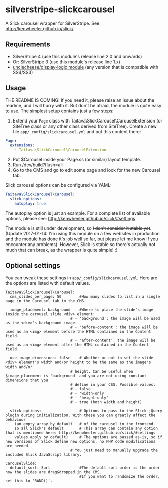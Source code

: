 # silverstripe-slickcarousel
A Slick carousel wrapper for SilverStripe. See: http://kenwheeler.github.io/slick/

## Requirements

- SilverStripe 4 (use this module's release line 2.0 and onwards)
- Or: SilverStripe 3 (use this module's release line 1.x)
- [unclecheese/display-logic module](https://github.com/unclecheese/silverstripe-display-logic) (any version that is compatible with SS4/SS3)

## Usage

THE README IS COMING! If you need it, please raise an issue about the readme, and I will hurry with it. But don't be afraid, the module is quite easy to use. The simplest setup contains just a few steps:

1. Extend your `Page` class with Taitava\SlickCarousel\CarouselExtension (or SiteTree class or any other class derived from SiteTree). Create a new file `app/_config/slickcarousel.yml` and put this content there:
```YAML
Page:
  extensions:
    - Taitava\SlickCarousel\CarouselExtension
```
2. Put $Carousel inside your Page.ss (or similar) layout template.
3. Run /dev/build?flush=all
4. Go to the CMS and go to edit some page and look for the new Carousel tab.

Slick carousel options can be configured via YAML:

```YAML
Taitava\SlickCarousel\Carousel:
  slick_options:
    autoplay: true
```

The autoplay option is just an example. For a complete list of available options, please see: http://kenwheeler.github.io/slick/#settings

The module is still under development, so ~~I don't consider it stable yet~~. (Update 2017-01-14: I'm using this module on a few websites in production and the module has done it's job well so far, but please let me know if you encounter any problems). However, Slick is stable so there's actually not much that can break, as the wrapper is quite simple! :)


## Optional settings

You can tweak these settings in `app/_config/slickcarousel.yml`. Here are the options are listed with default values.

```
Taitava\SlickCarousel\Carousel:
  cms_slides_per_page: 50        #How many slides to list in a single page in the Carousel tab in the CMS.
  
  image_placement: background    #Where to place the slide's image inside the carousel slide <div> element:
	                         # - 'background': the image will be used as the <div>'s background-image.
	                         # - 'before-content': the image will be used as an <img> element before the HTML contained in the Content field.
	                         # - 'after-content': the image will be used as an <img> element after the HTML contained in the Content field.
	
  use_image_dimensions: false    # Whether or not to set the slide <div> element's width and/or height to be the same as the image's width and/or
	                         # height. Can be useful when $image_placement is 'background' and you are not using constant dimensions that you
	                         # define in your CSS. Possible values:
	                         # - false
	                         # - 'width-only'
	                         # - 'height-only'
	                         # - true (both width and height)
	                         
  slick_options:                 # Options to pass to the Slick jQuery plugin during initialization. With these you can greatly affect the behaviour
    (an empty array by default   # of the carousel in the frontend.
    so all Slick's default       # This array can contain any option that is mentioned here: http://kenwheeler.github.io/slick/#settings
    values apply by default)     # The options are passed as-is, so if new versions of Slick define new options, no PHP code modifications are needed.
	                         # You just need to manually upgrade the included Slick JavaScript library.
	
CarouselSlide:
  default_sort: Sort             #The default sort order is the order how the slides are drag&dropped in the CMS.
                                 #If you want to randomize the order, set this to 'RAND()'.
```
